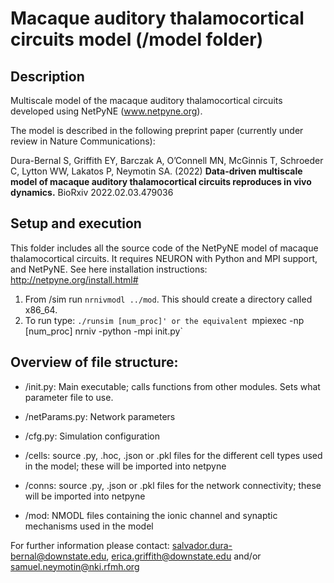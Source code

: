 # Macaque auditory thalamocortical circuits model (/model folder)
## Description
Multiscale model of the macaque auditory thalamocortical circuits developed using NetPyNE (www.netpyne.org).

The model is described in the following preprint paper (currently under review in Nature Communications):

Dura-Bernal S, Griffith EY, Barczak A, O’Connell MN, McGinnis T, Schroeder C, Lytton WW, Lakatos P, Neymotin SA. (2022) **Data-driven multiscale model of macaque auditory thalamocortical circuits reproduces in vivo dynamics.** BioRxiv 2022.02.03.479036


## Setup and execution
This folder includes all the source code of the NetPyNE model of macaque thalamocortical circuits. 
It requires NEURON with Python and MPI support, and NetPyNE. See here installation instructions: http://netpyne.org/install.html#  

1. From /sim run `nrnivmodl ../mod`. This should create a directory called x86_64. 
2. To run type: `./runsim [num_proc]' or the equivalent `mpiexec -np [num_proc] nrniv -python -mpi init.py`

## Overview of file structure:

* /init.py: Main executable; calls functions from other modules. Sets what parameter file to use.

* /netParams.py: Network parameters

* /cfg.py: Simulation configuration

* /cells: source .py, .hoc, .json or .pkl files for the different cell types used in the model; these will be imported into netpyne

* /conns: source .py, .json or .pkl files for the network connectivity; these will be imported into netpyne

* /mod: NMODL files containing the ionic channel and synaptic mechanisms used in the model 


For further information please contact: salvador.dura-bernal@downstate.edu, erica.griffith@downstate.edu and/or samuel.neymotin@nki.rfmh.org


